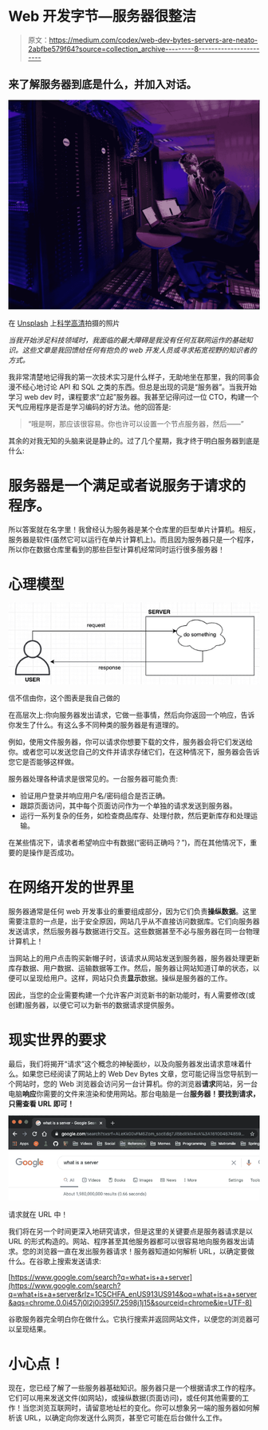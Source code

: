 # Web 开发字节—服务器很整洁

> 原文：<https://medium.com/codex/web-dev-bytes-servers-are-neato-2abfbe579f64?source=collection_archive---------8----------------------->

## 来了解服务器到底是什么，并加入对话。

![](img/8bd0e77ef6b8786e1782837fd2856d0d.png)

在 [Unsplash](https://unsplash.com/s/photos/server?utm_source=unsplash&utm_medium=referral&utm_content=creditCopyText) 上[科学高清](https://unsplash.com/@scienceinhd?utm_source=unsplash&utm_medium=referral&utm_content=creditCopyText)拍摄的照片

*当我开始涉足科技领域时，我面临的最大障碍是我没有任何互联网运作的基础知识。这些文章是我回馈给任何有抱负的 web 开发人员或寻求拓宽视野的知识者的方式。*

我非常清楚地记得我的第一次技术实习是什么样子，无助地坐在那里，我的同事会漫不经心地讨论 API 和 SQL 之类的东西。但总是出现的词是“服务器”。当我开始学习 web dev 时，课程要求“立起”服务器。我甚至记得问过一位 CTO，构建一个天气应用程序是否是学习编码的好方法。他的回答是:

> “哦是啊，那应该很容易。你也许可以设置一个节点服务器，然后——”

其余的对我无知的头脑来说是静止的。过了几个星期，我才终于明白服务器到底是什么:

# 服务器是一个满足或者说**服务于**请求的程序。

所以答案就在名字里！我曾经认为服务器是某个仓库里的巨型单片计算机。相反，服务器是软件(虽然它可以运行在单片计算机上)。而且因为服务器只是一个程序，所以你在数据仓库里看到的那些巨型计算机经常同时运行很多服务器！

# 心理模型

![](img/2469f7b4e21d63ba103b8fcd20dac9f9.png)

信不信由你，这个图表是我自己做的

在高层次上:你向服务器发出请求，它做一些事情，然后向你返回一个响应，告诉你发生了什么。有这么多不同种类的服务器是有道理的。

例如，使用文件服务器，你可以请求你想要下载的文件，服务器会将它们发送给你。或者您可以发送您自己的文件并请求存储它们，在这种情况下，服务器会告诉您它是否能够这样做。

服务器处理各种请求是很常见的。一台服务器可能负责:

*   验证用户登录并响应用户名/密码组合是否正确。
*   跟踪页面访问，其中每个页面访问作为一个单独的请求发送到服务器。
*   运行一系列复杂的任务，如检查商品库存、处理付款，然后更新库存和处理运输。

在某些情况下，请求者希望响应中有数据(“密码正确吗？”)，而在其他情况下，重要的是操作是否成功。

# 在网络开发的世界里

服务器通常是任何 web 开发事业的重要组成部分，因为它们负责**操纵数据**。这里需要注意的一点是，出于安全原因，网站几乎从不直接访问数据库。它们向服务器发送请求，然后服务器与数据进行交互。这些数据甚至不必与服务器在同一台物理计算机上！

当网站上的用户点击购买新帽子时，该请求从网站发送到服务器，服务器处理更新库存数据、用户数据、运输数据等工作。然后，服务器让网站知道订单的状态，以便可以呈现给用户。这样，网站只负责**显示**数据。操纵是服务器的工作。

因此，当您的企业需要构建一个允许客户浏览新书的新功能时，有人需要修改(或创建)服务器，以便它可以为新书的数据请求提供服务。

# 现实世界的要求

最后，我们将揭开“请求”这个概念的神秘面纱，以及向服务器发出请求意味着什么。如果您已经阅读了网站上的 Web Dev Bytes 文章，您可能记得当您导航到一个网站时，您的 Web 浏览器会访问另一台计算机。你的浏览器**请求**网站，另一台电脑**响应**你需要的文件来渲染和使用网站。那台电脑是一台**服务器！要找到请求，只需查看 URL 即可！**

![](img/be53cd90fe7a08e6b5ffd717df01da9d.png)

请求就在 URL 中！

我们将在另一个时间更深入地研究请求，但是这里的关键要点是服务器请求是以 URL 的形式构造的。网站、程序甚至其他服务器都可以很容易地向服务器发出请求。您的浏览器一直在发出服务器请求！服务器知道如何解析 URL，以确定要做什么。在谷歌上搜索发送请求:

[https://www.google.com/search?q=what+is+a+server](https://www.google.com/search?q=what+is+a+server&rlz=1C5CHFA_enUS913US914&oq=what+is+a+server&aqs=chrome.0.0i457j0l2j0i395l7.2598j1j15&sourceid=chrome&ie=UTF-8)

谷歌服务器完全明白你在做什么。它执行搜索并返回网站文件，以便您的浏览器可以呈现结果。

# 小心点！

现在，您已经了解了一些服务器基础知识。服务器只是一个根据请求工作的程序。它们可以用来发送文件(如网站)，或操纵数据(页面访问)，或任何其他需要的工作！当您浏览互联网时，请留意地址栏的变化。你可以想象另一端的服务器如何解析该 URL，以确定向你发送什么网页，甚至它可能在后台做什么工作。
